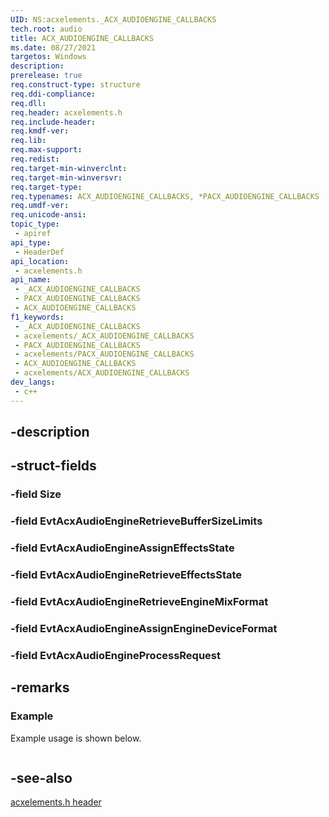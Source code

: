 ```yaml
---
UID: NS:acxelements._ACX_AUDIOENGINE_CALLBACKS
tech.root: audio 
title: ACX_AUDIOENGINE_CALLBACKS
ms.date: 08/27/2021
targetos: Windows
description: 
prerelease: true
req.construct-type: structure
req.ddi-compliance: 
req.dll: 
req.header: acxelements.h
req.include-header: 
req.kmdf-ver: 
req.lib: 
req.max-support: 
req.redist: 
req.target-min-winverclnt: 
req.target-min-winversvr: 
req.target-type: 
req.typenames: ACX_AUDIOENGINE_CALLBACKS, *PACX_AUDIOENGINE_CALLBACKS
req.umdf-ver: 
req.unicode-ansi: 
topic_type:
 - apiref
api_type:
 - HeaderDef
api_location:
 - acxelements.h
api_name:
 - _ACX_AUDIOENGINE_CALLBACKS
 - PACX_AUDIOENGINE_CALLBACKS
 - ACX_AUDIOENGINE_CALLBACKS
f1_keywords:
 - _ACX_AUDIOENGINE_CALLBACKS
 - acxelements/_ACX_AUDIOENGINE_CALLBACKS
 - PACX_AUDIOENGINE_CALLBACKS
 - acxelements/PACX_AUDIOENGINE_CALLBACKS
 - ACX_AUDIOENGINE_CALLBACKS
 - acxelements/ACX_AUDIOENGINE_CALLBACKS
dev_langs:
 - c++
---
```


## -description

## -struct-fields

### -field Size

### -field EvtAcxAudioEngineRetrieveBufferSizeLimits

### -field EvtAcxAudioEngineAssignEffectsState

### -field EvtAcxAudioEngineRetrieveEffectsState

### -field EvtAcxAudioEngineRetrieveEngineMixFormat

### -field EvtAcxAudioEngineAssignEngineDeviceFormat

### -field EvtAcxAudioEngineProcessRequest

## -remarks

### Example

Example usage is shown below.

```cpp

```

## -see-also

[acxelements.h header](index.md)

